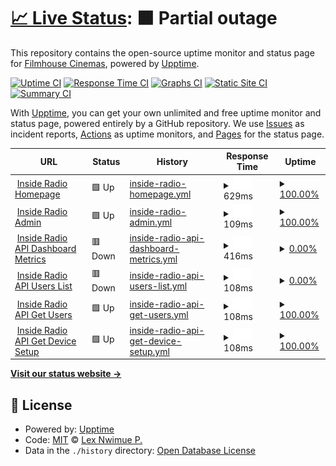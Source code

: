 # [📈 Live Status](https://lexNwimue.github.io/inside-radio-monitor): <!--live status--> **🟧 Partial outage**

This repository contains the open-source uptime monitor and status page for [Filmhouse Cinemas](<[lexnwimue.github.io](https://www.filmhouseng.com/)>), powered by [Upptime](https://github.com/upptime/upptime).

[![Uptime CI](https://github.com/lexNwimue/inside-radio-monitor/workflows/Uptime%20CI/badge.svg)](https://github.com/lexNwimue/inside-radio-monitor/actions?query=workflow%3A%22Uptime+CI%22)
[![Response Time CI](https://github.com/lexNwimue/inside-radio-monitor/workflows/Response%20Time%20CI/badge.svg)](https://github.com/lexNwimue/inside-radio-monitor/actions?query=workflow%3A%22Response+Time+CI%22)
[![Graphs CI](https://github.com/lexNwimue/inside-radio-monitor/workflows/Graphs%20CI/badge.svg)](https://github.com/lexNwimue/inside-radio-monitor/actions?query=workflow%3A%22Graphs+CI%22)
[![Static Site CI](https://github.com/lexNwimue/inside-radio-monitor/workflows/Static%20Site%20CI/badge.svg)](https://github.com/lexNwimue/inside-radio-monitor/actions?query=workflow%3A%22Static+Site+CI%22)
[![Summary CI](https://github.com/lexNwimue/inside-radio-monitor/workflows/Summary%20CI/badge.svg)](https://github.com/lexNwimue/inside-radio-monitor/actions?query=workflow%3A%22Summary+CI%22)

With [Upptime](https://upptime.js.org), you can get your own unlimited and free uptime monitor and status page, powered entirely by a GitHub repository. We use [Issues](https://github.com/lexNwimue/inside-radio-monitor/issues) as incident reports, [Actions](https://github.com/lexNwimue/inside-radio-monitor/actions) as uptime monitors, and [Pages](https://lexNwimue.github.io/inside-radio-monitor) for the status page.

<!--start: status pages-->
<!-- This summary is generated by Upptime (https://github.com/upptime/upptime) -->
<!-- Do not edit this manually, your changes will be overwritten -->
<!-- prettier-ignore -->
| URL | Status | History | Response Time | Uptime |
| --- | ------ | ------- | ------------- | ------ |
| <img alt="" src="https://icons.duckduckgo.com/ip3/insideradiong.com.ico" height="13"> [Inside Radio Homepage](https://insideradiong.com) | 🟩 Up | [inside-radio-homepage.yml](https://github.com/lexNwimue/inside-radio-monitor/commits/HEAD/history/inside-radio-homepage.yml) | <details><summary><img alt="Response time graph" src="./graphs/inside-radio-homepage/response-time-week.png" height="20"> 629ms</summary><br><a href="https://upptime.github.io/upptime/history/inside-radio-homepage"><img alt="Response time 651" src="https://img.shields.io/endpoint?url=https%3A%2F%2Fraw.githubusercontent.com%2FlexNwimue%2Finside-radio-monitor%2FHEAD%2Fapi%2Finside-radio-homepage%2Fresponse-time.json"></a><br><a href="https://upptime.github.io/upptime/history/inside-radio-homepage"><img alt="24-hour response time 678" src="https://img.shields.io/endpoint?url=https%3A%2F%2Fraw.githubusercontent.com%2FlexNwimue%2Finside-radio-monitor%2FHEAD%2Fapi%2Finside-radio-homepage%2Fresponse-time-day.json"></a><br><a href="https://upptime.github.io/upptime/history/inside-radio-homepage"><img alt="7-day response time 629" src="https://img.shields.io/endpoint?url=https%3A%2F%2Fraw.githubusercontent.com%2FlexNwimue%2Finside-radio-monitor%2FHEAD%2Fapi%2Finside-radio-homepage%2Fresponse-time-week.json"></a><br><a href="https://upptime.github.io/upptime/history/inside-radio-homepage"><img alt="30-day response time 651" src="https://img.shields.io/endpoint?url=https%3A%2F%2Fraw.githubusercontent.com%2FlexNwimue%2Finside-radio-monitor%2FHEAD%2Fapi%2Finside-radio-homepage%2Fresponse-time-month.json"></a><br><a href="https://upptime.github.io/upptime/history/inside-radio-homepage"><img alt="1-year response time 651" src="https://img.shields.io/endpoint?url=https%3A%2F%2Fraw.githubusercontent.com%2FlexNwimue%2Finside-radio-monitor%2FHEAD%2Fapi%2Finside-radio-homepage%2Fresponse-time-year.json"></a></details> | <details><summary><a href="https://upptime.github.io/upptime/history/inside-radio-homepage">100.00%</a></summary><a href="https://upptime.github.io/upptime/history/inside-radio-homepage"><img alt="All-time uptime 100.00%" src="https://img.shields.io/endpoint?url=https%3A%2F%2Fraw.githubusercontent.com%2FlexNwimue%2Finside-radio-monitor%2FHEAD%2Fapi%2Finside-radio-homepage%2Fuptime.json"></a><br><a href="https://upptime.github.io/upptime/history/inside-radio-homepage"><img alt="24-hour uptime 100.00%" src="https://img.shields.io/endpoint?url=https%3A%2F%2Fraw.githubusercontent.com%2FlexNwimue%2Finside-radio-monitor%2FHEAD%2Fapi%2Finside-radio-homepage%2Fuptime-day.json"></a><br><a href="https://upptime.github.io/upptime/history/inside-radio-homepage"><img alt="7-day uptime 100.00%" src="https://img.shields.io/endpoint?url=https%3A%2F%2Fraw.githubusercontent.com%2FlexNwimue%2Finside-radio-monitor%2FHEAD%2Fapi%2Finside-radio-homepage%2Fuptime-week.json"></a><br><a href="https://upptime.github.io/upptime/history/inside-radio-homepage"><img alt="30-day uptime 100.00%" src="https://img.shields.io/endpoint?url=https%3A%2F%2Fraw.githubusercontent.com%2FlexNwimue%2Finside-radio-monitor%2FHEAD%2Fapi%2Finside-radio-homepage%2Fuptime-month.json"></a><br><a href="https://upptime.github.io/upptime/history/inside-radio-homepage"><img alt="1-year uptime 100.00%" src="https://img.shields.io/endpoint?url=https%3A%2F%2Fraw.githubusercontent.com%2FlexNwimue%2Finside-radio-monitor%2FHEAD%2Fapi%2Finside-radio-homepage%2Fuptime-year.json"></a></details>
| <img alt="" src="https://icons.duckduckgo.com/ip3/insideradiong.com.ico" height="13"> [Inside Radio Admin](https://insideradiong.com/customers) | 🟩 Up | [inside-radio-admin.yml](https://github.com/lexNwimue/inside-radio-monitor/commits/HEAD/history/inside-radio-admin.yml) | <details><summary><img alt="Response time graph" src="./graphs/inside-radio-admin/response-time-week.png" height="20"> 109ms</summary><br><a href="https://upptime.github.io/upptime/history/inside-radio-admin"><img alt="Response time 110" src="https://img.shields.io/endpoint?url=https%3A%2F%2Fraw.githubusercontent.com%2FlexNwimue%2Finside-radio-monitor%2FHEAD%2Fapi%2Finside-radio-admin%2Fresponse-time.json"></a><br><a href="https://upptime.github.io/upptime/history/inside-radio-admin"><img alt="24-hour response time 118" src="https://img.shields.io/endpoint?url=https%3A%2F%2Fraw.githubusercontent.com%2FlexNwimue%2Finside-radio-monitor%2FHEAD%2Fapi%2Finside-radio-admin%2Fresponse-time-day.json"></a><br><a href="https://upptime.github.io/upptime/history/inside-radio-admin"><img alt="7-day response time 109" src="https://img.shields.io/endpoint?url=https%3A%2F%2Fraw.githubusercontent.com%2FlexNwimue%2Finside-radio-monitor%2FHEAD%2Fapi%2Finside-radio-admin%2Fresponse-time-week.json"></a><br><a href="https://upptime.github.io/upptime/history/inside-radio-admin"><img alt="30-day response time 110" src="https://img.shields.io/endpoint?url=https%3A%2F%2Fraw.githubusercontent.com%2FlexNwimue%2Finside-radio-monitor%2FHEAD%2Fapi%2Finside-radio-admin%2Fresponse-time-month.json"></a><br><a href="https://upptime.github.io/upptime/history/inside-radio-admin"><img alt="1-year response time 110" src="https://img.shields.io/endpoint?url=https%3A%2F%2Fraw.githubusercontent.com%2FlexNwimue%2Finside-radio-monitor%2FHEAD%2Fapi%2Finside-radio-admin%2Fresponse-time-year.json"></a></details> | <details><summary><a href="https://upptime.github.io/upptime/history/inside-radio-admin">100.00%</a></summary><a href="https://upptime.github.io/upptime/history/inside-radio-admin"><img alt="All-time uptime 100.00%" src="https://img.shields.io/endpoint?url=https%3A%2F%2Fraw.githubusercontent.com%2FlexNwimue%2Finside-radio-monitor%2FHEAD%2Fapi%2Finside-radio-admin%2Fuptime.json"></a><br><a href="https://upptime.github.io/upptime/history/inside-radio-admin"><img alt="24-hour uptime 100.00%" src="https://img.shields.io/endpoint?url=https%3A%2F%2Fraw.githubusercontent.com%2FlexNwimue%2Finside-radio-monitor%2FHEAD%2Fapi%2Finside-radio-admin%2Fuptime-day.json"></a><br><a href="https://upptime.github.io/upptime/history/inside-radio-admin"><img alt="7-day uptime 100.00%" src="https://img.shields.io/endpoint?url=https%3A%2F%2Fraw.githubusercontent.com%2FlexNwimue%2Finside-radio-monitor%2FHEAD%2Fapi%2Finside-radio-admin%2Fuptime-week.json"></a><br><a href="https://upptime.github.io/upptime/history/inside-radio-admin"><img alt="30-day uptime 100.00%" src="https://img.shields.io/endpoint?url=https%3A%2F%2Fraw.githubusercontent.com%2FlexNwimue%2Finside-radio-monitor%2FHEAD%2Fapi%2Finside-radio-admin%2Fuptime-month.json"></a><br><a href="https://upptime.github.io/upptime/history/inside-radio-admin"><img alt="1-year uptime 100.00%" src="https://img.shields.io/endpoint?url=https%3A%2F%2Fraw.githubusercontent.com%2FlexNwimue%2Finside-radio-monitor%2FHEAD%2Fapi%2Finside-radio-admin%2Fuptime-year.json"></a></details>
| <img alt="" src="https://icons.duckduckgo.com/ip3/api.insideradiong.com.ico" height="13"> [Inside Radio API Dashboard Metrics](https://api.insideradiong.com/overview) | 🟥 Down | [inside-radio-api-dashboard-metrics.yml](https://github.com/lexNwimue/inside-radio-monitor/commits/HEAD/history/inside-radio-api-dashboard-metrics.yml) | <details><summary><img alt="Response time graph" src="./graphs/inside-radio-api-dashboard-metrics/response-time-week.png" height="20"> 416ms</summary><br><a href="https://upptime.github.io/upptime/history/inside-radio-api-dashboard-metrics"><img alt="Response time 434" src="https://img.shields.io/endpoint?url=https%3A%2F%2Fraw.githubusercontent.com%2FlexNwimue%2Finside-radio-monitor%2FHEAD%2Fapi%2Finside-radio-api-dashboard-metrics%2Fresponse-time.json"></a><br><a href="https://upptime.github.io/upptime/history/inside-radio-api-dashboard-metrics"><img alt="24-hour response time 535" src="https://img.shields.io/endpoint?url=https%3A%2F%2Fraw.githubusercontent.com%2FlexNwimue%2Finside-radio-monitor%2FHEAD%2Fapi%2Finside-radio-api-dashboard-metrics%2Fresponse-time-day.json"></a><br><a href="https://upptime.github.io/upptime/history/inside-radio-api-dashboard-metrics"><img alt="7-day response time 416" src="https://img.shields.io/endpoint?url=https%3A%2F%2Fraw.githubusercontent.com%2FlexNwimue%2Finside-radio-monitor%2FHEAD%2Fapi%2Finside-radio-api-dashboard-metrics%2Fresponse-time-week.json"></a><br><a href="https://upptime.github.io/upptime/history/inside-radio-api-dashboard-metrics"><img alt="30-day response time 434" src="https://img.shields.io/endpoint?url=https%3A%2F%2Fraw.githubusercontent.com%2FlexNwimue%2Finside-radio-monitor%2FHEAD%2Fapi%2Finside-radio-api-dashboard-metrics%2Fresponse-time-month.json"></a><br><a href="https://upptime.github.io/upptime/history/inside-radio-api-dashboard-metrics"><img alt="1-year response time 434" src="https://img.shields.io/endpoint?url=https%3A%2F%2Fraw.githubusercontent.com%2FlexNwimue%2Finside-radio-monitor%2FHEAD%2Fapi%2Finside-radio-api-dashboard-metrics%2Fresponse-time-year.json"></a></details> | <details><summary><a href="https://upptime.github.io/upptime/history/inside-radio-api-dashboard-metrics">0.00%</a></summary><a href="https://upptime.github.io/upptime/history/inside-radio-api-dashboard-metrics"><img alt="All-time uptime 0.00%" src="https://img.shields.io/endpoint?url=https%3A%2F%2Fraw.githubusercontent.com%2FlexNwimue%2Finside-radio-monitor%2FHEAD%2Fapi%2Finside-radio-api-dashboard-metrics%2Fuptime.json"></a><br><a href="https://upptime.github.io/upptime/history/inside-radio-api-dashboard-metrics"><img alt="24-hour uptime 0.00%" src="https://img.shields.io/endpoint?url=https%3A%2F%2Fraw.githubusercontent.com%2FlexNwimue%2Finside-radio-monitor%2FHEAD%2Fapi%2Finside-radio-api-dashboard-metrics%2Fuptime-day.json"></a><br><a href="https://upptime.github.io/upptime/history/inside-radio-api-dashboard-metrics"><img alt="7-day uptime 0.00%" src="https://img.shields.io/endpoint?url=https%3A%2F%2Fraw.githubusercontent.com%2FlexNwimue%2Finside-radio-monitor%2FHEAD%2Fapi%2Finside-radio-api-dashboard-metrics%2Fuptime-week.json"></a><br><a href="https://upptime.github.io/upptime/history/inside-radio-api-dashboard-metrics"><img alt="30-day uptime 0.00%" src="https://img.shields.io/endpoint?url=https%3A%2F%2Fraw.githubusercontent.com%2FlexNwimue%2Finside-radio-monitor%2FHEAD%2Fapi%2Finside-radio-api-dashboard-metrics%2Fuptime-month.json"></a><br><a href="https://upptime.github.io/upptime/history/inside-radio-api-dashboard-metrics"><img alt="1-year uptime 0.00%" src="https://img.shields.io/endpoint?url=https%3A%2F%2Fraw.githubusercontent.com%2FlexNwimue%2Finside-radio-monitor%2FHEAD%2Fapi%2Finside-radio-api-dashboard-metrics%2Fuptime-year.json"></a></details>
| <img alt="" src="https://icons.duckduckgo.com/ip3/api.insideradiong.com.ico" height="13"> [Inside Radio API Users List](https://api.insideradiong.com/users) | 🟥 Down | [inside-radio-api-users-list.yml](https://github.com/lexNwimue/inside-radio-monitor/commits/HEAD/history/inside-radio-api-users-list.yml) | <details><summary><img alt="Response time graph" src="./graphs/inside-radio-api-users-list/response-time-week.png" height="20"> 108ms</summary><br><a href="https://upptime.github.io/upptime/history/inside-radio-api-users-list"><img alt="Response time 109" src="https://img.shields.io/endpoint?url=https%3A%2F%2Fraw.githubusercontent.com%2FlexNwimue%2Finside-radio-monitor%2FHEAD%2Fapi%2Finside-radio-api-users-list%2Fresponse-time.json"></a><br><a href="https://upptime.github.io/upptime/history/inside-radio-api-users-list"><img alt="24-hour response time 116" src="https://img.shields.io/endpoint?url=https%3A%2F%2Fraw.githubusercontent.com%2FlexNwimue%2Finside-radio-monitor%2FHEAD%2Fapi%2Finside-radio-api-users-list%2Fresponse-time-day.json"></a><br><a href="https://upptime.github.io/upptime/history/inside-radio-api-users-list"><img alt="7-day response time 108" src="https://img.shields.io/endpoint?url=https%3A%2F%2Fraw.githubusercontent.com%2FlexNwimue%2Finside-radio-monitor%2FHEAD%2Fapi%2Finside-radio-api-users-list%2Fresponse-time-week.json"></a><br><a href="https://upptime.github.io/upptime/history/inside-radio-api-users-list"><img alt="30-day response time 109" src="https://img.shields.io/endpoint?url=https%3A%2F%2Fraw.githubusercontent.com%2FlexNwimue%2Finside-radio-monitor%2FHEAD%2Fapi%2Finside-radio-api-users-list%2Fresponse-time-month.json"></a><br><a href="https://upptime.github.io/upptime/history/inside-radio-api-users-list"><img alt="1-year response time 109" src="https://img.shields.io/endpoint?url=https%3A%2F%2Fraw.githubusercontent.com%2FlexNwimue%2Finside-radio-monitor%2FHEAD%2Fapi%2Finside-radio-api-users-list%2Fresponse-time-year.json"></a></details> | <details><summary><a href="https://upptime.github.io/upptime/history/inside-radio-api-users-list">0.00%</a></summary><a href="https://upptime.github.io/upptime/history/inside-radio-api-users-list"><img alt="All-time uptime 0.00%" src="https://img.shields.io/endpoint?url=https%3A%2F%2Fraw.githubusercontent.com%2FlexNwimue%2Finside-radio-monitor%2FHEAD%2Fapi%2Finside-radio-api-users-list%2Fuptime.json"></a><br><a href="https://upptime.github.io/upptime/history/inside-radio-api-users-list"><img alt="24-hour uptime 0.00%" src="https://img.shields.io/endpoint?url=https%3A%2F%2Fraw.githubusercontent.com%2FlexNwimue%2Finside-radio-monitor%2FHEAD%2Fapi%2Finside-radio-api-users-list%2Fuptime-day.json"></a><br><a href="https://upptime.github.io/upptime/history/inside-radio-api-users-list"><img alt="7-day uptime 0.00%" src="https://img.shields.io/endpoint?url=https%3A%2F%2Fraw.githubusercontent.com%2FlexNwimue%2Finside-radio-monitor%2FHEAD%2Fapi%2Finside-radio-api-users-list%2Fuptime-week.json"></a><br><a href="https://upptime.github.io/upptime/history/inside-radio-api-users-list"><img alt="30-day uptime 0.00%" src="https://img.shields.io/endpoint?url=https%3A%2F%2Fraw.githubusercontent.com%2FlexNwimue%2Finside-radio-monitor%2FHEAD%2Fapi%2Finside-radio-api-users-list%2Fuptime-month.json"></a><br><a href="https://upptime.github.io/upptime/history/inside-radio-api-users-list"><img alt="1-year uptime 0.00%" src="https://img.shields.io/endpoint?url=https%3A%2F%2Fraw.githubusercontent.com%2FlexNwimue%2Finside-radio-monitor%2FHEAD%2Fapi%2Finside-radio-api-users-list%2Fuptime-year.json"></a></details>
| <img alt="" src="https://icons.duckduckgo.com/ip3/api.insideradiong.com.ico" height="13"> [Inside Radio API Get Users](https://api.insideradiong.com/users) | 🟩 Up | [inside-radio-api-get-users.yml](https://github.com/lexNwimue/inside-radio-monitor/commits/HEAD/history/inside-radio-api-get-users.yml) | <details><summary><img alt="Response time graph" src="./graphs/inside-radio-api-get-users/response-time-week.png" height="20"> 108ms</summary><br><a href="https://upptime.github.io/upptime/history/inside-radio-api-get-users"><img alt="Response time 109" src="https://img.shields.io/endpoint?url=https%3A%2F%2Fraw.githubusercontent.com%2FlexNwimue%2Finside-radio-monitor%2FHEAD%2Fapi%2Finside-radio-api-get-users%2Fresponse-time.json"></a><br><a href="https://upptime.github.io/upptime/history/inside-radio-api-get-users"><img alt="24-hour response time 116" src="https://img.shields.io/endpoint?url=https%3A%2F%2Fraw.githubusercontent.com%2FlexNwimue%2Finside-radio-monitor%2FHEAD%2Fapi%2Finside-radio-api-get-users%2Fresponse-time-day.json"></a><br><a href="https://upptime.github.io/upptime/history/inside-radio-api-get-users"><img alt="7-day response time 108" src="https://img.shields.io/endpoint?url=https%3A%2F%2Fraw.githubusercontent.com%2FlexNwimue%2Finside-radio-monitor%2FHEAD%2Fapi%2Finside-radio-api-get-users%2Fresponse-time-week.json"></a><br><a href="https://upptime.github.io/upptime/history/inside-radio-api-get-users"><img alt="30-day response time 109" src="https://img.shields.io/endpoint?url=https%3A%2F%2Fraw.githubusercontent.com%2FlexNwimue%2Finside-radio-monitor%2FHEAD%2Fapi%2Finside-radio-api-get-users%2Fresponse-time-month.json"></a><br><a href="https://upptime.github.io/upptime/history/inside-radio-api-get-users"><img alt="1-year response time 109" src="https://img.shields.io/endpoint?url=https%3A%2F%2Fraw.githubusercontent.com%2FlexNwimue%2Finside-radio-monitor%2FHEAD%2Fapi%2Finside-radio-api-get-users%2Fresponse-time-year.json"></a></details> | <details><summary><a href="https://upptime.github.io/upptime/history/inside-radio-api-get-users">100.00%</a></summary><a href="https://upptime.github.io/upptime/history/inside-radio-api-get-users"><img alt="All-time uptime 100.00%" src="https://img.shields.io/endpoint?url=https%3A%2F%2Fraw.githubusercontent.com%2FlexNwimue%2Finside-radio-monitor%2FHEAD%2Fapi%2Finside-radio-api-get-users%2Fuptime.json"></a><br><a href="https://upptime.github.io/upptime/history/inside-radio-api-get-users"><img alt="24-hour uptime 100.00%" src="https://img.shields.io/endpoint?url=https%3A%2F%2Fraw.githubusercontent.com%2FlexNwimue%2Finside-radio-monitor%2FHEAD%2Fapi%2Finside-radio-api-get-users%2Fuptime-day.json"></a><br><a href="https://upptime.github.io/upptime/history/inside-radio-api-get-users"><img alt="7-day uptime 100.00%" src="https://img.shields.io/endpoint?url=https%3A%2F%2Fraw.githubusercontent.com%2FlexNwimue%2Finside-radio-monitor%2FHEAD%2Fapi%2Finside-radio-api-get-users%2Fuptime-week.json"></a><br><a href="https://upptime.github.io/upptime/history/inside-radio-api-get-users"><img alt="30-day uptime 100.00%" src="https://img.shields.io/endpoint?url=https%3A%2F%2Fraw.githubusercontent.com%2FlexNwimue%2Finside-radio-monitor%2FHEAD%2Fapi%2Finside-radio-api-get-users%2Fuptime-month.json"></a><br><a href="https://upptime.github.io/upptime/history/inside-radio-api-get-users"><img alt="1-year uptime 100.00%" src="https://img.shields.io/endpoint?url=https%3A%2F%2Fraw.githubusercontent.com%2FlexNwimue%2Finside-radio-monitor%2FHEAD%2Fapi%2Finside-radio-api-get-users%2Fuptime-year.json"></a></details>
| <img alt="" src="https://icons.duckduckgo.com/ip3/api.insideradiong.com.ico" height="13"> [Inside Radio API Get Device Setup](https://api.insideradiong.com/setup) | 🟩 Up | [inside-radio-api-get-device-setup.yml](https://github.com/lexNwimue/inside-radio-monitor/commits/HEAD/history/inside-radio-api-get-device-setup.yml) | <details><summary><img alt="Response time graph" src="./graphs/inside-radio-api-get-device-setup/response-time-week.png" height="20"> 108ms</summary><br><a href="https://upptime.github.io/upptime/history/inside-radio-api-get-device-setup"><img alt="Response time 109" src="https://img.shields.io/endpoint?url=https%3A%2F%2Fraw.githubusercontent.com%2FlexNwimue%2Finside-radio-monitor%2FHEAD%2Fapi%2Finside-radio-api-get-device-setup%2Fresponse-time.json"></a><br><a href="https://upptime.github.io/upptime/history/inside-radio-api-get-device-setup"><img alt="24-hour response time 116" src="https://img.shields.io/endpoint?url=https%3A%2F%2Fraw.githubusercontent.com%2FlexNwimue%2Finside-radio-monitor%2FHEAD%2Fapi%2Finside-radio-api-get-device-setup%2Fresponse-time-day.json"></a><br><a href="https://upptime.github.io/upptime/history/inside-radio-api-get-device-setup"><img alt="7-day response time 108" src="https://img.shields.io/endpoint?url=https%3A%2F%2Fraw.githubusercontent.com%2FlexNwimue%2Finside-radio-monitor%2FHEAD%2Fapi%2Finside-radio-api-get-device-setup%2Fresponse-time-week.json"></a><br><a href="https://upptime.github.io/upptime/history/inside-radio-api-get-device-setup"><img alt="30-day response time 109" src="https://img.shields.io/endpoint?url=https%3A%2F%2Fraw.githubusercontent.com%2FlexNwimue%2Finside-radio-monitor%2FHEAD%2Fapi%2Finside-radio-api-get-device-setup%2Fresponse-time-month.json"></a><br><a href="https://upptime.github.io/upptime/history/inside-radio-api-get-device-setup"><img alt="1-year response time 109" src="https://img.shields.io/endpoint?url=https%3A%2F%2Fraw.githubusercontent.com%2FlexNwimue%2Finside-radio-monitor%2FHEAD%2Fapi%2Finside-radio-api-get-device-setup%2Fresponse-time-year.json"></a></details> | <details><summary><a href="https://upptime.github.io/upptime/history/inside-radio-api-get-device-setup">100.00%</a></summary><a href="https://upptime.github.io/upptime/history/inside-radio-api-get-device-setup"><img alt="All-time uptime 100.00%" src="https://img.shields.io/endpoint?url=https%3A%2F%2Fraw.githubusercontent.com%2FlexNwimue%2Finside-radio-monitor%2FHEAD%2Fapi%2Finside-radio-api-get-device-setup%2Fuptime.json"></a><br><a href="https://upptime.github.io/upptime/history/inside-radio-api-get-device-setup"><img alt="24-hour uptime 100.00%" src="https://img.shields.io/endpoint?url=https%3A%2F%2Fraw.githubusercontent.com%2FlexNwimue%2Finside-radio-monitor%2FHEAD%2Fapi%2Finside-radio-api-get-device-setup%2Fuptime-day.json"></a><br><a href="https://upptime.github.io/upptime/history/inside-radio-api-get-device-setup"><img alt="7-day uptime 100.00%" src="https://img.shields.io/endpoint?url=https%3A%2F%2Fraw.githubusercontent.com%2FlexNwimue%2Finside-radio-monitor%2FHEAD%2Fapi%2Finside-radio-api-get-device-setup%2Fuptime-week.json"></a><br><a href="https://upptime.github.io/upptime/history/inside-radio-api-get-device-setup"><img alt="30-day uptime 100.00%" src="https://img.shields.io/endpoint?url=https%3A%2F%2Fraw.githubusercontent.com%2FlexNwimue%2Finside-radio-monitor%2FHEAD%2Fapi%2Finside-radio-api-get-device-setup%2Fuptime-month.json"></a><br><a href="https://upptime.github.io/upptime/history/inside-radio-api-get-device-setup"><img alt="1-year uptime 100.00%" src="https://img.shields.io/endpoint?url=https%3A%2F%2Fraw.githubusercontent.com%2FlexNwimue%2Finside-radio-monitor%2FHEAD%2Fapi%2Finside-radio-api-get-device-setup%2Fuptime-year.json"></a></details>

<!--end: status pages-->

[**Visit our status website →**](https://lexNwimue.github.io/inside-radio-monitor)

## 📄 License

- Powered by: [Upptime](https://github.com/upptime/upptime)
- Code: [MIT](./LICENSE) © [Lex Nwimue P.](lexnwimue.github.io)
- Data in the `./history` directory: [Open Database License](https://opendatacommons.org/licenses/odbl/1-0/)
